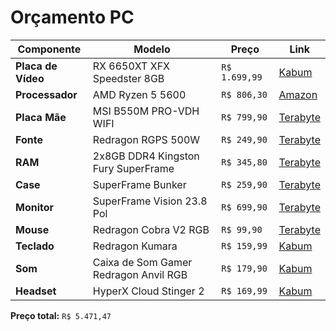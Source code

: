 # Orçamento PC

| Componente | Modelo | Preço | Link |   
|---|---|---|---|
|**Placa de Vídeo** |RX 6650XT XFX Speedster 8GB |`R$ 1.699,99` |[Kabum](https://www.kabum.com.br/produto/576421/placa-de-video-rx-6650xt-xfx-speedster-swft210-amd-radeon-8gb-gddr6-hdmi-3xdp-2-fan-rx-665x8dfdy?srsltid=AfmBOoo_1s6J7QZSQCvAdyMIPC6BTdbaAC_FKLlboL9y-xwBb0dYrypywXc) |
|**Processador** |AMD Ryzen 5 5600 |`R$ 806,30` |[Amazon](https://www.amazon.com.br/PROCESSADOR-AMD-5600-100-100000927BOX-Cer%C3%A2mica/dp/B09VCHR1VH/ref=asc_df_B09VCHR1VH/?tag=googleshopp00-20&linkCode=df0&hvadid=709884378223&hvpos=&hvnetw=g&hvrand=5330310441578680621&hvpone=&hvptwo=&hvqmt=&hvdev=c&hvdvcmdl=&hvlocint=&hvlocphy=20088&hvtargid=pla-1649701389824&mcid=ce71f1a9df883248832e6cfc0f64fa2b&gad_source=1&th=1) |
|**Placa Mãe** |MSI B550M PRO-VDH WIFI|`R$ 799,90` |[Terabyte](https://www.terabyteshop.com.br/produto/22572/placa-mae-msi-b550m-pro-vdh-wifi-chipset-b550-amd-am4-matx-ddr4?gad_source=1&gclid=EAIaIQobChMIx7y6uqy2igMVoGNIAB1IKyDzEAQYByABEgIyf_D_BwE) |
|**Fonte** |Redragon RGPS 500W |`R$ 249,90` |[Terabyte](https://www.terabyteshop.com.br/produto/13094/fonte-redragon-rgps-500w-80-plus-bronze-pfc-ativo-gc-ps001) |
|**RAM** |2x8GB DDR4 Kingston Fury SuperFrame |`R$ 345,80` |[Terabyte](https://www.terabyteshop.com.br/produto/28707/memoria-ddr4-kingston-fury-superframe-rgb-8gb-3200mhz-black-kf432c16bb2a8dp1) |
|**Case** |SuperFrame Bunker |`R$ 259,90` |[Terabyte](https://www.terabyteshop.com.br/produto/24856/gabinete-gamer-superframe-bunker-mid-tower-vidro-temperado-m-atx-black-s-fonte-com-3-fans#av_area) |
|**Monitor** |SuperFrame Vision 23.8 Pol |`R$ 699,90` |[Terabyte](https://www.terabyteshop.com.br/produto/28367/monitor-gamer-superframe-vision-238-pol-full-hd-ips-3ms-180hz-hdr-freesync-hdmidp-sfvfb-23180-fhd-pro) |
|**Mouse** |Redragon Cobra V2 RGB |`R$ 99,90` |[Terabyte](https://www.terabyteshop.com.br/produto/8567/mouse-gamer-redragon-cobra-v2-rgb-12400-dpi-8-botoes-programaveis-black-m711-v2) |
|**Teclado** |Redragon Kumara |`R$ 159,99` |[Kabum](https://www.kabum.com.br/produto/89171/teclado-mecanico-gamer-redragon-kumara-anti-ghosting-led-vermelho-switch-outemu-blue-abnt2-preto-k552-2-pt-blue-?utm_id=21416437422&gad_source=1&gclid=EAIaIQobChMI4-HqlLK2igMV0UFIAB3EFBkYEAQYDCABEgI7_PD_BwE) |
|**Som** |Caixa de Som Gamer Redragon Anvil RGB |`R$ 179,90` |[Kabum](https://www.kabum.com.br/produto/150886/caixa-de-som-gamer-redragon-anvil-rgb-stereo-2-0-5w-usb-p2-led-rgb-gs520) |
|**Headset** |HyperX Cloud Stinger 2 |`R$ 169,99` |[Kabum](https://www.kabum.com.br/produto/461160/headset-gamer-hyperx-cloud-stinger-2-drivers-50mm-p3-preto-519t1aa?utm_id=21437971630&gad_source=1&gclid=EAIaIQobChMIz-_-5LK2igMVoF5IAB3dzjRZEAQYAiABEgL0bfD_BwE) |
**Preço total:** ``R$ 5.471,47``
